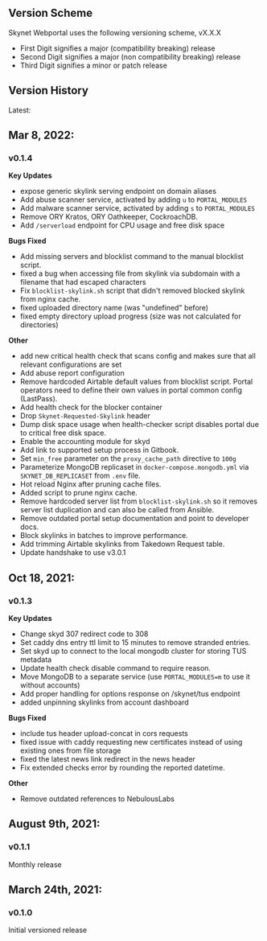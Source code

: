 Version Scheme
--------------
Skynet Webportal uses the following versioning scheme, vX.X.X
 - First Digit signifies a major (compatibility breaking) release
 - Second Digit signifies a major (non compatibility breaking) release
 - Third Digit signifies a minor or patch release

Version History
---------------

Latest:

## Mar 8, 2022:
### v0.1.4
**Key Updates**
- expose generic skylink serving endpoint on domain aliases
- Add abuse scanner service, activated by adding `u` to `PORTAL_MODULES`
- Add malware scanner service, activated by adding `s` to `PORTAL_MODULES`
- Remove ORY Kratos, ORY Oathkeeper, CockroachDB.
- Add `/serverload` endpoint for CPU usage and free disk space

**Bugs Fixed**
- Add missing servers and blocklist command to the manual blocklist script.
- fixed a bug when accessing file from skylink via subdomain with a filename that had escaped characters
- Fix `blocklist-skylink.sh` script that didn't removed blocked skylink from
  nginx cache.
- fixed uploaded directory name (was "undefined" before)
- fixed empty directory upload progress (size was not calculated for directories)

**Other**
- add new critical health check that scans config and makes sure that all relevant configurations are set
- Add abuse report configuration
- Remove hardcoded Airtable default values from blocklist script. Portal
  operators need to define their own values in portal common config (LastPass).
- Add health check for the blocker container
- Drop `Skynet-Requested-Skylink` header
- Dump disk space usage when health-checker script disables portal due to
  critical free disk space.
- Enable the accounting module for skyd
- Add link to supported setup process in Gitbook.
- Set `min_free` parameter on the `proxy_cache_path` directive to `100g`
- Parameterize MongoDB replicaset in `docker-compose.mongodb.yml` via
  `SKYNET_DB_REPLICASET` from `.env` file.
- Hot reload Nginx after pruning cache files.
- Added script to prune nginx cache.
- Remove hardcoded server list from `blocklist-skylink.sh` so it removes server
  list duplication and can also be called from Ansible.
- Remove outdated portal setup documentation and point to developer docs.
- Block skylinks in batches to improve performance.
- Add trimming Airtable skylinks from Takedown Request table.
- Update handshake to use v3.0.1

## Oct 18, 2021:
### v0.1.3
**Key Updates**
- Change skyd 307 redirect code to 308
- Set caddy dns entry ttl limit to 15 minutes to remove stranded entries.
- Set skyd up to connect to the local mongodb cluster for storing TUS metadata
- Update health check disable command to require reason.
- Move MongoDB to a separate service (use `PORTAL_MODULES=m` to use it without accounts)
- Add proper handling for options response on /skynet/tus endpoint
- added unpinning skylinks from account dashboard

**Bugs Fixed**
- include tus header upload-concat in cors requests
- fixed issue with caddy requesting new certificates instead of using existing ones from file storage
- fixed the latest news link redirect in the news header
- Fix extended checks error by rounding the reported datetime.

**Other**
- Remove outdated references to NebulousLabs



## August 9th, 2021:
### v0.1.1 
Monthly release

## March 24th, 2021:
### v0.1.0 
Initial versioned release
